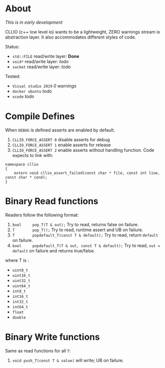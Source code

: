 
# About

*This is in early development*

CLLIO (c++ low level io) wants to be a lightweight, ZERO warnings stream io abstraction layer. It also accommodates different styles of code.

Status:
- `std::FILE` read/write layer: **Done**
- `void*` read/write layer: *todo*
- `socket` read/write layer: *todo*

Tested:
- `Visual studio 2019` *0 warnings*
- `docker ubuntu` *todo*
- `xcode` *todo*


# Compile Defines

When `DEBUG` is defined asserts are enabled by default.

1. `CLLIO_FORCE_ASSERT 0` disable asserts for debug
2. `CLLIO_FORCE_ASSERT 1` enable asserts for release
3. `CLLIO_FORCE_ASSERT 2` enable asserts without handling function. Code expects to link with: 
```
namespace cllio
{
	extern void cllio_assert_failed(const char * file, const int line, const char * cond);
}
```

# Binary Read functions
Readers follow the following format:

1. `bool 	 pop_T(T & out);`  Try to read, returns false on failure.
2. `T 	 	 pop_T();` Try to read, runtime assert and UB on failure.
3. `T 	 	 popdefault_T(const T & default);` Try to read, return `default` on failure.
4. `bool 	 popdefault_T(T & out, const T & default);` Try to read, `out = default` on failure and returns true/false.

where T is :

- `uint8_t`
- `uint16_t`
- `uint32_t`
- `uint64_t`
- `int8_t`
- `int16_t`
- `int32_t`
- `int64_t`
- `float`
- `double`

# Binary Write functions

Same as read functions for all `T`:

1. `void push_T(const T & value)` will write; UB on failure.
